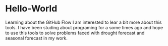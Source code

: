 # Hello-World
Learning about the GitHub Flow
I am interested to lear a bit more about this tools. I have been studing about programing for a some times ago and hope to use this tools to solve problems faced with drought forecast and seasonal forecast in my work.
